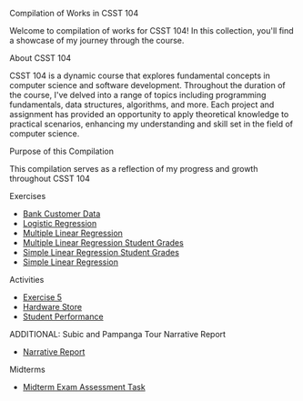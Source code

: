 Compilation of Works in CSST 104

Welcome to compilation of works for CSST 104! In this collection, you'll find a showcase of my journey through the course.

About CSST 104

CSST 104 is a dynamic course that explores fundamental concepts in computer science and software development. Throughout the duration of the course, I've delved into a range of topics including programming fundamentals, data structures, algorithms, and more. Each project and assignment has provided an opportunity to apply theoretical knowledge to practical scenarios, enhancing my understanding and skill set in the field of computer science.

Purpose of this Compilation

This compilation serves as a reflection of my progress and growth throughout CSST 104 

Exercises
- <a href= " BankCustomerData.ipynb "> Bank Customer Data <a/>
- <a href= " Logistic Regression.ipynb "> Logistic Regression <a/>
- <a href= " MultipleLinearRegression.ipynb "> Multiple Linear Regression <a/>
- <a href= " Oyardo,RolleyAnneV_Multiple_Linear_Regression.ipynb "> Multiple Linear Regression Student Grades <a/>
- <a href= " Oyardo_Rolley_Anne_Simple_LinearRegression.ipynb "> Simple Linear Regression Student Grades <a/>
- <a href= " SimpleLinearRegression.ipynb "> Simple Linear Regression <a/>

Activities
- <a href= " 3A-OYARDO-EXER5.ipynb "> Exercise 5 <a/>
- <a href= " HardwareStore.ipynb "> Hardware Store <a/>
- <a href= " StudentPerformance.ipynb "> Student Performance <a/>

ADDITIONAL: Subic and Pampanga Tour Narrative Report
- <a href= " OYARDO-NARRATIVE_REPORT.pdf "> Narrative Report <a/>


Midterms
- <a href= " 3A_OYARDO_MIDTERM.ipynb "> Midterm Exam Assessment Task <a/>
